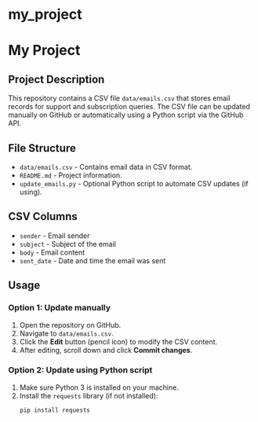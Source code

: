 # my_project
# My Project

## Project Description
This repository contains a CSV file `data/emails.csv` that stores email records for support and subscription queries. The CSV file can be updated manually on GitHub or automatically using a Python script via the GitHub API.

## File Structure
- `data/emails.csv` - Contains email data in CSV format.
- `README.md` - Project information.
- `update_emails.py` - Optional Python script to automate CSV updates (if using).

## CSV Columns
- `sender` - Email sender
- `subject` - Subject of the email
- `body` - Email content
- `sent_date` - Date and time the email was sent

## Usage

### Option 1: Update manually
1. Open the repository on GitHub.
2. Navigate to `data/emails.csv`.
3. Click the **Edit** button (pencil icon) to modify the CSV content.
4. After editing, scroll down and click **Commit changes**.

### Option 2: Update using Python script
1. Make sure Python 3 is installed on your machine.
2. Install the `requests` library (if not installed):
   ```bash
   pip install requests
